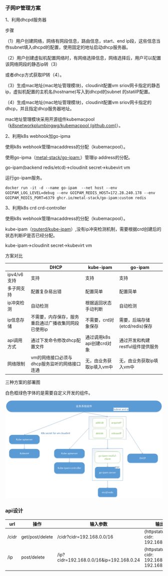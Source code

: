 ### 子网IP管理方案

1、利用dhcpd服务器

步骤

（1）用户创建网络，网络有网段信息，路由信息，start、end ip段，这些信息当作subnet填入dhcpd的配置，使用固定的地址启动dhcp服务器。

（2）用户创建虚拟机配置网络时，有网络选择信息，网络选择后，用户可以配置该网络网段的静态ip转（3）

或者dhcp方式获取IP转（4）。

（3）生成mac地址(mac地址管理模块)，cloudinit配置vm sriov网卡指定的静态ip，虚拟机配置的主机名(hostname)写入到dhcpd的subnet 的statiIP配置。

（4）生成mac地址(mac地址管理模块)，cloudinit配置vm sriov网卡指定的dhcp，并且指定dhcp服务器地址。



mac地址管理模块采用开源组件kubemacpool（[k8snetworkplumbingwg/kubemacpool (github.com)](https://github.com/k8snetworkplumbingwg/kubemacpool)）。

2、利用k8s webhook加go-ipma

使用k8s webhook管理macaddress的分配（kubemacpool）。

使用go-ipma（[metal-stack/go-ipam:](https://github.com/metal-stack/go-ipam)）管理ip address的分配。

go-ipam(backend redis/etcd)->cloudinit secret->kubevirt vm

运行go-ipam服务。

```
docker run -it -d --name go-ipam  --net host --env GOIPAM_LOG_LEVEL=debug --env GOIPAM_REDIS_HOST=172.28.240.178 --env GOIPAM_REDIS_PORT=6379 ghcr.io/metal-stack/go-ipam:custom redis
```



3、利用k8s crd crd-controller

使用k8s webhook管理macaddress的分配（kubemacpool）。

kube-ipam（[routerd/kube-ipam](https://github.com/routerd/kube-ipam)）,没有ip冲突检测机制，需要根据crd创建后的状态判断IP是否已经分配。

kube-ipam->cloudinit secret->kubevirt vm

方案对比

|             | DHCP                                                 | kube-ipam                  | go-ipam                           |
| ----------- | ---------------------------------------------------- | -------------------------- | --------------------------------- |
| ipv4/v6支持 | 支持                                                 | 支持                       | 支持                              |
| 多子网支持  | 配置复杂易出错                                       | 配置简单                   | 配置简单                          |
| ip冲突检测  | 自动检测                                             | 根据返回状态手动判断       | 自动检测                          |
| ip信息存储  | 不需要，内存保存，服务重启通过广播收集同网段已使用ip | 不需要，crd对象保存        | 需要，后端存储(etcd/redis)保存    |
| api调用方式 | 通过下发命令修改dhcp配置文件                         | 通过调用k8s api创建crd对象 | 通过开发和构建restful组件提供服务 |
| 网络限制    | vm的网络接口必须与dhcp服务监听的网络接口连通         | 无，由业务获取ip填入vm中   | 无，由业务获取ip填入vm中          |

三种方案的部署图

白色框绿色字体的是需要自定义开发的组件。

![子网IP管理架构](./子网IP管理架构.png)



### api设计

| url   | 操作            | 输入参数                                | 输出参数                                                |
| ----- | --------------- | --------------------------------------- | ------------------------------------------------------- |
| /cidr | get/post/delete | /cidr?cidr=192.168.0.0/16               | {httpstatus:200, cidr: 192.168.0.0/16}                  |
| /ip   | post/delete     | /ip?cidr=192.168.0.0/16&ip=192.168.0.24 | {httpstatus:200, cidr: 192.168.0.0/16,ip: 192.168.0.24} |
|       |                 |                                         |                                                         |


